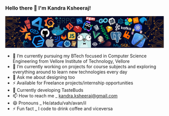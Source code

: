 ### Hello there 👋 I'm Kandra Ksheeraj!

![](https://github.com/ksheeraj1161/ksheeraj1161/blob/main/header_.png)

- 🔭 I’m currently pursuing my BTech focused in Computer Science Engineering from Vellore Institute of Technology, Vellore
- 🌱 I’m currently working on projects for course subjects and exploring everything around to learn new technologies every day
- 💬 Ask me about designing too
- ⚡ Available for Freelance projects/internship opportunities
- 🍔 Currently developing TasteBuds
- 📫 How to reach me _ kandra.ksheeraj@gmail.com
- 😄 Pronouns _ He/atadu/vah/avan/il
- ⚡ Fun fact _ I code to drink coffee and viceversa

